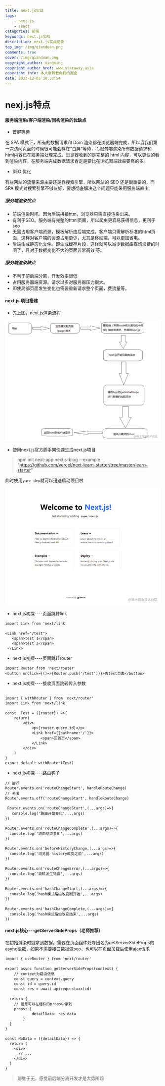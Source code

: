 ```yaml
---
title: next.js实战
tags: 
    - next.js
    - react
categories: 前端
keywords: next.js实战
description: next.js实战记录
top_img: /img/qianduan.png
comments: true
cover: /img/qianduan.png
copyright_author: xingxing
copyright_author_href: www.staraway.asia
copyright_info: 本文章转载自我的掘金
date: 2023-12-05 10:38:54
---
```




# nexj.js特点

#### 服务端渲染/客户端渲染/同构渲染的优缺点

- 首屏等待

在 SPA 模式下，所有的数据请求和 Dom 渲染都在浏览器端完成，所以当我们第一次访问页面的时候很可能会存在“白屏”等待，而服务端渲染所有数据请求和 html内容已在服务端处理完成，浏览器收到的是完整的 html 内容，可以更快的看到渲染内容，在服务端完成数据请求肯定是要比在浏览器端效率要高的多。

- SEO 优化

有些网站的流量来源主要还是靠搜索引擎，所以网站的 SEO 还是很重要的，而 SPA 模式对搜索引擎不够友好，要想彻底解决这个问题只能采用服务端直出。

##### 服务端渲染优点
- 前端渲染时间。因为后端拼接htm，浏览器只需直接渲染出来。
- 有利于SEO。服务端有完整的html页面，所以爬虫更容易获得信息，更利于seo
- 无需占用客户端资源，模板解析由后端完成，客户端只需解析标准的html页面，这样对客户端的资源占用更少，尤其是移动端，可以更加省电。
- 后端生成静态化文件。即生成缓存片段，这样就可以减少数据库查询浪费的时间了，且对于数据变化不大的页面非常高效 等。

##### 服务端渲染缺点
- 不利于前后端分离，开发效率很低
- 占用服务器端资源。请求过多对服务器压力很大。
- 即使局部页面发生变化也需要重新请求整个页面，费流量等。


#### next.js 项目搭建
- 先上图，next.js渲染流程

![1](../images/next-js实战-1701744261397.png)

- 使用next.js官方脚手架快速生成next.js项目

> npm init next-app nextjs-blog --example "https://github.com/vercel/next-learn-starter/tree/master/learn-starter"

此时使用`yarn dev`就可以迅速启动项目啦


![2](../images/next-js实战-1701744267906.png)

- next.js初探----页面跳转link

```
import Link from 'next/link'

<Link href="/test">
   <span>test`1</span>
   <span>test`2</span>
 </Link>
```
- next.js初探----页面跳转router
```
import Router from 'next/router'
<button onClick={()=>{Router.push('/test')}}>去test页面</button>
```

- next.js初探----接收页面跳转传入参数
```

import { withRouter } from 'next/router'
import Link from 'next/link'

const  Test = ({router}) =>{
    return(
        <div>
            <p>{router.query.id}</p>
            <Link href={{pathname:'/'}}>
                <span>回首页</span>
            </Link>
        </div>
    )
}
export default withRouter(Test)

```

- next.js初探----路由钩子

```
// 监听
Router.events.on('routeChangeStart', handleRouteChange)
// 关闭
Router.events.off('routeChangeStart', handleRouteChange)

 Router.events.on('routeChangeStart',(...args)=>{
   console.log('路由开始变化',...args)
})

Router.events.on('routeChangeComplete',(...args)=>{
  console.log('路由结束变化',...args)
})

Router.events.on('beforeHistoryChange,(...args)=>{
  console.log('浏览器 history改变之前',...args)
})

Router.events.on('routeChangeError,(...args)=>{
  console.log('跳转发生错误',...args)
})

Router.events.on('hashChangeStart,(...args)=>{
  console.log('hash模式路由改变刚开始',...args)
})

Router.events.on('hashChangeComplete,(...args)=>{
  console.log('hash模式路由改变结束',...args)
})
```

#### next.js核心---getServerSideProps（老师推荐）

在初始渲染时就拿到数据，需要在页面组件处导出名为getServerSideProps的async函数，如果不需要接口数据做seo，也可以在页面加载后使用ajax请求
```
import { useRouter } from 'next/router'

export async function getServerSideProps(context) {
	// context为路由信息
	const query = context.query
	const id = query.id
	const res = await apirequestxxx(id)

  return {
  	// 信息可以在组件的props中拿到
    props: {
			detailData: res.data
		}
  }
}

const NoData = ({detailData}) => {
  return (
    <div>
      // ...
    </div>
  )
}

```

> 聊胜于无，感觉前后端分离开发才是大势所趋


